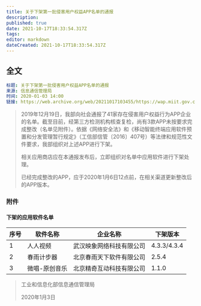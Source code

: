 ```yaml
---
title: 关于下架第一批侵害用户权益APP名单的通报
description: 
published: true
date: 2021-10-17T18:33:54.317Z
tags: 
editor: markdown
dateCreated: 2021-10-17T18:33:54.317Z
---
```


## 全文

```YAML
标题: 关于下架第一批侵害用户权益APP名单的通报
来源: 信息通信管理局
时间: 2020-01-03 14:00
链接: https://web.archive.org/web/20211017103455/https://wap.miit.gov.cn/gyhxxhb/jgsj/xxtxglj/APPqhyhqyzxzzxd/tzgg/art/2020/art_251fa63e851942c891f303d6bcc587e7.html
```

> 2019年12月19日，我部向社会通报了41家存在侵害用户权益行为APP企业的名单。截至目前，经第三方检测机构核查复检，尚有3款APP未按要求完成整改（名单见附件）。依据《网络安全法》和《移动智能终端应用软件预置和分发管理暂行规定》（工信部信管〔2016〕407号）等法律和规范性文件要求，我部组织对上述APP进行下架。
>
> 相关应用商店应在本通报发布后，立即组织对名单中应用软件进行下架处理。
>
> 已经完成整改的APP，应于2020年1月6日12点前，在相关渠道更新整改后的APP版本。

### 附件

#### 下架的应用软件名单

| 序号 | 软件名称      | 企业名称                 | 下架版本    |
| ---- | ------------- | ------------------------ | ----------- |
| 1    | 人人视频      | 武汉映象网络科技有限公司 | 4.3.3/4.3.4 |
| 2    | 春雨计步器    | 北京春雨天下软件有限公司 | 2.5.4       |
| 3    | 微唱-原创音乐 | 北京精奇互动科技有限公司 | 1.1.0       |

> 工业和信息化部信息通信管理局
>
> 2020年1月3日
